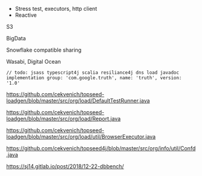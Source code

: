 

- Stress test, executors, http client
- Reactive 

S3

BigData

Snowflake compatible sharing

Wasabi, Digital Ocean

	// todo: jsass typescript4j scalia resiliance4j dns load javadoc
	implementation group: 'com.google.truth', name: 'truth', version: '1.0'


https://github.com/cekvenich/topseed-loadgen/blob/master/src/org/load/DefaultTestRunner.java


https://github.com/cekvenich/topseed-loadgen/blob/master/src/org/load/Report.java


https://github.com/cekvenich/topseed-loadgen/blob/master/src/org/load/util/BrowserExecutor.java


https://github.com/cekvenich/topseed4j/blob/master/src/org/info/util/Confd.java


https://sj14.gitlab.io/post/2018/12-22-dbbench/